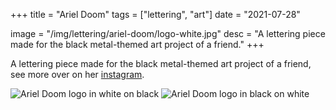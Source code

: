+++
title = "Ariel Doom"
tags = ["lettering", "art"]
date = "2021-07-28"

image = "/img/lettering/ariel-doom/logo-white.jpg"
desc = "A lettering piece made for the black metal-themed art project of a friend."
+++

A lettering piece made for the black metal-themed art project of a friend, see more over on her [instagram](https://www.instagram.com/arieldoom.art/).

![Ariel Doom logo in white on black](/img/lettering/ariel-doom/logo-white.jpg "Ariel Doom logo in white on black")
![Ariel Doom logo in black on white](/img/lettering/ariel-doom/logo-black.jpg "Ariel Doom logo in black on white")

